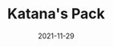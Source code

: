 ---
title: "Katana's Pack"
desc: 'A resource pack that adds 5 different types of katana, which can be obtained by renaming swords in the anvil.'
link: 'https://www.curseforge.com/minecraft/texture-packs/katanas-pack'

date: 2021-11-29
tags:
    - minecraft
---